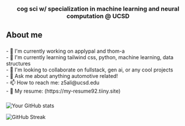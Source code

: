 <div align="center">
    
  ### cog sci w/ specialization in machine learning and neural computation @ UCSD </div>

###

<h2 align="left">About me</h2>

###

<p align="left">- 🔭 I'm currently working on applypal and thom-a<br>- 🌱 I'm currently learning tailwind css, python, machine learning, data structures<br>- 🤝 I'm looking to collaborate on fullstack, gen ai, or any cool projects<br>- 💬 Ask me about anything automotive related!<br>- 📫 How to reach me: z5ali@ucsd.edu<br>- 📄 My resume: (https://my-resume92.tiiny.site)</p>

###

![Your GitHub stats](https://github-readme-stats.vercel.app/api?username=zahiraIi&show_icons=true&theme=dark)

![GitHub Streak](https://github-readme-streak-stats.herokuapp.com/?user=zahiraIi&theme=dark)


